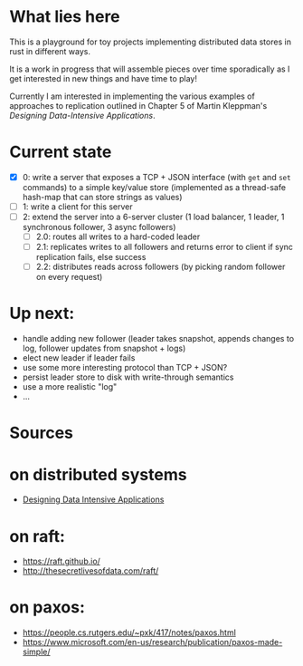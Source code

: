 
# What lies here

This is a playground for toy projects implementing distributed data stores in rust in different ways.

It is a work in progress that will assemble pieces over time sporadically as I get interested in new things and have time to play!

Currently I am interested in implementing the various examples of approaches to replication outlined in Chapter 5 of Martin Kleppman's *Designing Data-Intensive Applications*. 

# Current state

- [x] 0: write a server that exposes a TCP + JSON interface (with `get` and `set` commands) to a simple key/value store (implemented as a thread-safe hash-map that can store strings as values)
- [ ] 1: write a client for this server
- [ ] 2: extend the server into a 6-server cluster (1 load balancer, 1 leader, 1 synchronous follower, 3 async followers)
  - [ ] 2.0: routes all writes to a hard-coded leader
  - [ ] 2.1: replicates writes to all followers and returns error to client if sync replication fails, else success
  - [ ] 2.2: distributes reads across followers (by picking random follower on every request)

# Up next:
- handle adding new follower (leader takes snapshot, appends changes to log, follower updates from snapshot + logs)
- elect new leader if leader fails
- use some more interesting protocol than TCP + JSON?
- persist leader store to disk with write-through semantics
- use a more realistic "log"
- ...

# Sources

# on distributed systems
- [Designing Data Intensive Applications](https://github.com/Yang-Yanxiang/Designing-Data-Intensive-Applications/blob/master/Designing%20Data%20Intensive%20Applications.pdf)

# on raft:
- https://raft.github.io/
- http://thesecretlivesofdata.com/raft/

# on paxos:
- https://people.cs.rutgers.edu/~pxk/417/notes/paxos.html
- https://www.microsoft.com/en-us/research/publication/paxos-made-simple/
